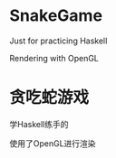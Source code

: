 SnakeGame
=========
Just for practicing Haskell

Rendering with OpenGL

贪吃蛇游戏
==========
学Haskell练手的

使用了OpenGL进行渲染
